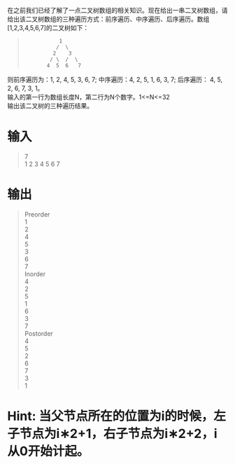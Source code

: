 在之前我们已经了解了一点二叉树数组的相关知识。现在给出一串二叉树数组，请给出该二叉树数组的三种遍历方式：前序遍历、中序遍历、后序遍历。数组[1,2,3,4,5,6,7]的二叉树如下：

>                1
>               /  \
>              2    3
>             / \  /  \
>            4  5  6   7
则前序遍历为：1, 2, 4, 5, 3, 6, 7; 中序遍历：4, 2, 5, 1, 6, 3, 7; 后序遍历： 4, 5, 2, 6, 7, 3, 1。  
输入的第一行为数组长度N，第二行为N个数字。1<=N<=32  
输出该二叉树的三种遍历结果。  
# 输入
>7  
>1 2 3 4 5 6 7  
# 输出
>Preorder  
>1  
>2  
>4  
>5  
>3  
>6  
>7  
>Inorder  
>4  
>2  
>5  
>1  
>6  
>3  
>7  
>Postorder  
>4  
>5  
>2  
>6  
>7  
>3  
>1  
# Hint: 当父节点所在的位置为i的时候，左子节点为i∗2+1，右子节点为i∗2+2，i从0开始计起。
